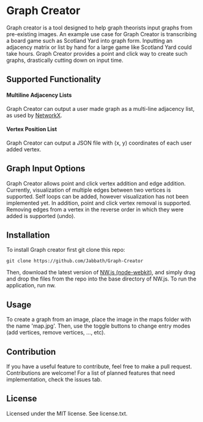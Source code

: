 # Graph Creator

Graph creator is a tool designed to help graph theorists input graphs from pre-existing images. An example use case for Graph Creator is transcribing a board game such as Scotland Yard into graph form. Inputting an adjacency matrix or list by hand for a large game like Scotland Yard could take hours. Graph Creator provides a point and click way to create such graphs, drastically cutting down on input time.

## Supported Functionality
#### Multiline Adjacency Lists
Graph Creator can output a user made graph as a multi-line adjacency list, as used by [NetworkX](https://networkx.github.io/). 

#### Vertex Position List
Graph Creator can output a JSON file with (x, y) coordinates of each user added vertex.

## Graph Input Options
Graph Creator allows point and click vertex addition and edge addition. Currently, visualization of multiple edges between two vertices is supported. Self loops can be added, however visualization has not been implemented yet. In addition, point and click vertex removal is supported. Removing edges from a vertex in the reverse order in which they were added is supported (undo).

## Installation
To install Graph creator first git clone this repo:

```
git clone https://github.com/Jabbath/Graph-Creator
```

Then, download the latest version of [NW.js (node-webkit)](https://nwjs.io/), and simply drag and drop the files from the repo into the base directory of NW.js. To run the application, run nw.

## Usage
To create a graph from an image, place the image in the maps folder with the name 'map.jpg'. Then, use the toggle buttons to change entry modes (add vertices, remove vertices, ..., etc).

## Contribution
If you have a useful feature to contribute, feel free to make a pull request. Contributions are welcome! For a list of planned features that need implementation, check the issues tab.

## License
Licensed under the MIT license. See license.txt.
